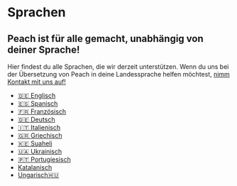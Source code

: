 # Sprachen
## Peach ist für alle gemacht, unabhängig von deiner Sprache!

Hier findest du alle Sprachen, die wir derzeit unterstützen.
Wenn du uns bei der Übersetzung von Peach in deine Landessprache helfen möchtest, [nimm Kontakt mit uns auf!](mailto:hello@peachbitcoin.com)

- [🇩🇪 Englisch](/)
- [🇪🇸 Spanisch](/es)
- [🇫🇷 Französisch](/fr)
- [🇩🇪 Deutsch](/de)
- [🇮🇹 Italienisch](/it)
- [🇬🇷 Griechisch](/el)
- [🇰🇪 Suaheli](/sw)
- [🇺🇦 Ukrainisch](/uk)
- [🇵🇹 Portugiesisch](/pt)
- [Katalanisch](/ca)
- [Ungarisch🇭🇺](/hu)
